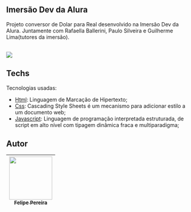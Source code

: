 
## Imersão Dev da Alura

<p>Projeto conversor de Dolar para Real desenvolvido na Imersão Dev da Alura. Juntamente com Rafaella Ballerini, Paulo Silveira e Guilherme Lima(tutores da imersão).</p>
<br>
<img src="https://github.com/felipepx/conversor-dolar/blob/main/img/website.png?raw=true">


## Techs

Tecnologias usadas:

* [Html](https://html.com/): Linguagem de Marcação de Hipertexto;
* [Css](https://www.w3.org/Style/CSS/Overview.en.html): Cascading Style Sheets é um mecanismo para adicionar estilo a um documento web;
* [Javascript](https://www.javascript.com/): Linguagem de programação interpretada estruturada, de script em alto nível com tipagem dinâmica fraca e multiparadigma;
 
  

## Autor

| [<img src="https://cdn.discordapp.com/attachments/920700154204553226/1013985974004502640/unknown.png" width=115><br><sub>Felipe Pereira</sub>](https://github.com/felipepx) |
| :-------------------------------------------------------------------------------------------------------------------------------------------------------------------------: |
